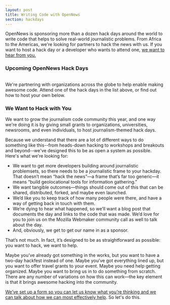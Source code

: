 ```yaml
---
layout: post
title: Writing Code with OpenNews
section: hackdays
---
```


<p class="bodybig">OpenNews is sponsoring more than a dozen hack days around the world to write code that helps to solve real-world journalistic problems. From Africa to the Americas, we're looking for partners to hack the news with us. If you want to host a hack day or a developer who wants to attend one, <a href="https://donate.mozilla.org/page/s/knight-mozilla-news-hack-day">we want to hear from you.</a></p>

<div id="hackcalbox">
    <h3>Upcoming OpenNews Hack Days</h3>
    <table id="hackcal">
    </table>
    </div>
We're partnering with organizations across the globe to help enable making awesome code. Attend one of the hack days in the list above, or find out how to host your own below.

<h3>We Want to Hack with You</h3>
We want to grow the journalism code community this year, and one way we're doing it is by giving small grants to organizations, universities, newsrooms, and even individuals, to host journalism-themed hack days.

Because we understand that there are a lot of different ways to do something like this--from heads-down hacking to workshops and breakouts and beyond--we've designed this to be as open a system as possible. Here's what we're looking for:
    
* We want to get more developers building around journalistic problemsets, so there needs to be a journalistic frame to your hackday. That doesn’t mean “hack the news”—a frame that’s far too generic—it means “build geolocational tools for information gathering.”
* We want tangible outcomes—things should come out of this that can be shared, distributed, forked, and maybe even launched.
* We’d like you to keep track of how many people were there, and have a way of getting back in touch with them.
* We’re dying to hear what happened, so we’ll want a blog post that documents the day and links to the code that was made. We’d love for you to join us on the Mozilla Webmaker community call as well to talk about the day.
* And, obviously, we get to get our name in as a sponsor.

That’s not much. In fact, it’s designed to be as straightforward as possible: you want to hack, we want to help.

Maybe you’ve already got something in the works, but you want to have a two-day hackfest instead of one. Maybe you’ve got everything lined up, but you want to offer travel grants to your event. Maybe you need help getting organized. Maybe you want to bring us in to do something from scratch. There are any number of variations on how this can work—the key element is that it brings awesome hacking into the community.

<a href="https://donate.mozilla.org/page/s/knight-mozilla-news-hack-day">We’ve set up a form so you can let us know what you’re thinking and we can talk about how we can most effectively help</a>. So let's do this. 


<script type="text/javascript" src="media/js/tabletop.js"></script>

<script type="text/javascript">
    
      window.onload = function() { init() };

      var public_spreadshseet_url = 'https://docs.google.com/spreadsheet/pub?key=0Anp-zgGKPxl7dFRBeHFiN2RIRmtablN1aFpwM05hM1E&output=html';

      $(document).ready( function() {
        Tabletop.init( { key: public_spreadshseet_url,
                         callback: showInfo,
                         debug: true } )
      });
      
        
      function showInfo() {        
        
        $.each( Tabletop.sheets("Sheet1").all(), function(i, hackday) {
          var hack_li = $('<tr><td class="date">' + hackday.date + '</td><td class="event"><a href="' + hackday.website +'">' + hackday.title + '</a></td><td class="location">' + hackday.location + '</td></tr>')
          hack_li.appendTo("#hackcal");
          
       if (hackday.status != 'happening') {
            hack_li.addClass('hide');
            };
 		});
 		 		
 		         
      };
      
</script>
